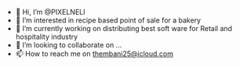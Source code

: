 - 👋 Hi, I’m @PIXELNELI
- 👀 I’m interested in recipe based point of sale for a bakery
- 🌱 I’m currently working on distributing best soft ware for Retail and hospitality industry
- 💞️ I’m looking to collaborate on ...
- 📫 How to reach me on thembani25@icloud.com

<!---
PIXELNELI/PIXELNELI is a ✨ special ✨ repository because its `README.md` (this file) appears on your GitHub profile.
You can click the Preview link to take a look at your changes.
--->
